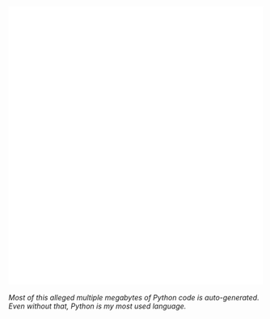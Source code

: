 ![Language metrics](/language-metrics.svg)

_Most of this alleged multiple megabytes of Python code is auto-generated. Even without that, Python is my most used language._
